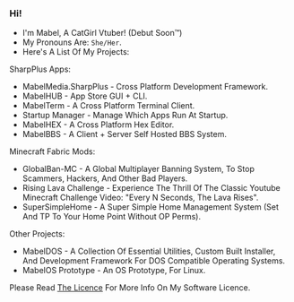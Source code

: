 ### Hi!

- I'm Mabel, A CatGirl Vtuber! (Debut Soon™)
- My Pronouns Are: `She/Her`.
- Here's A List Of My Projects:

SharpPlus Apps:
  - MabelMedia.SharpPlus - Cross Platform Development Framework.
  - MabelHUB - App Store GUI + CLI.
  - MabelTerm - A Cross Platform Terminal Client.
  - Startup Manager - Manage Which Apps Run At Startup.
  - MabelHEX - A Cross Platform Hex Editor.
  - MabelBBS - A Client + Server Self Hosted BBS System.

Minecraft Fabric Mods:
  - GlobalBan-MC - A Global Multiplayer Banning System, To Stop Scammers, Hackers, And Other Bad Players.
  - Rising Lava Challenge - Experience The Thrill Of The Classic Youtube Minecraft Challenge Video: "Every N Seconds, The Lava Rises".
  - SuperSimpleHome - A Super Simple Home Management System (Set And TP To Your Home Point Without OP Perms).

Other Projects:
  - MabelDOS - A Collection Of Essential Utilities, Custom Built Installer, And Development Framework For DOS Compatible Operating Systems.
  - MabelOS Prototype - An OS Prototype, For Linux.

Please Read <a href="https://github.com/MabelMedia-LLC/MCSPSL/">The Licence</a> For More Info On My Software Licence.
